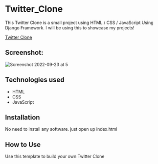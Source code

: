 # Twitter_Clone
This Twitter Clone is a small project using HTML / CSS / JavaScript Using Django Framework. I will be using this to showcase my projects!

[Twitter Clone](https://twitter-clone.piyushpankaj2.repl.co/)

## Screenshot:
![Screenshot 2022-09-23 at 5](Screenshot%202022-09-23%20at%205.02.41%20PM.png)



## Technologies used

* HTML
* CSS
* JavaScript

## Installation

No need to install any software. just open up index.html

## How to Use

Use this template to build your own Twitter Clone
